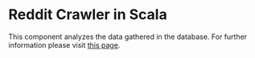 # Reddit Crawler in Scala

This component analyzes the data gathered in the database. For further information please visit [this page](https://github.com/NewsAnalyseTool/Documentation/wiki/Reddit-Crawler-Documentation).

